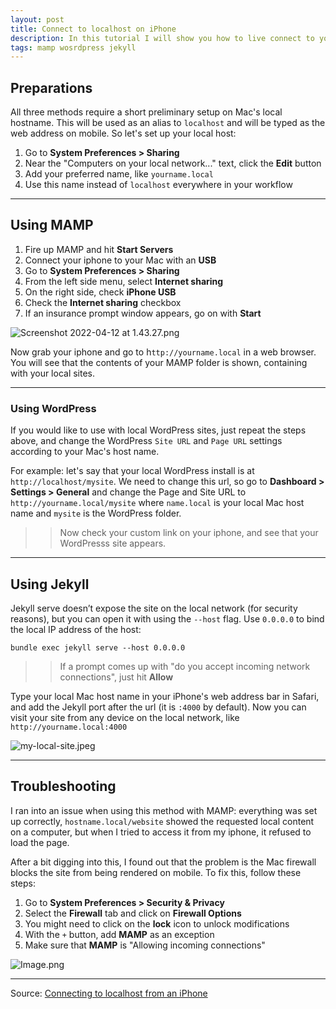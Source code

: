 ```yaml
---
layout: post
title: Connect to localhost on iPhone
description: In this tutorial I will show you how to live connect to your local site from an iphone with MAMP, WordPress and Jekyll.
tags: mamp wosrdpress jekyll
---
```


## Preparations

All three methods require a short preliminary setup on Mac's local hostname. This will be used as an alias to `localhost` and will be typed as the web address on mobile. So let's set up your local host:

1. Go to **System Preferences > Sharing**
2. Near the "Computers on your local network..." text, click the **Edit** button
3. Add your preferred name, like `yourname.local`
4. Use this name instead of `localhost` everywhere in your workflow

---

## Using MAMP

1. Fire up MAMP and hit **Start Servers**
2. Connect your iphone to your Mac with an **USB**
3. Go to **System Preferences > Sharing**
4. From the left side menu, select **Internet sharing**
5. On the right side, check **iPhone USB**
6. Check the **Internet sharing** checkbox
7. If an insurance prompt window appears, go on with **Start**

![Screenshot 2022-04-12 at 1.43.27.png](https://res.craft.do/user/full/34d81fee-a2e7-021c-d5fc-2e46d6c760cb/doc/FF2A5D4E-48D1-49F8-98DD-C2FF1A76029A/D7F41039-C764-4E11-8F41-DEFC7D6B0426_2/fi3xcHg6yBo57hZvO1IGtQbAsxGYslxVestOv9GuZFQz/Screenshot%202022-04-12%20at%201.43.27.png)

Now grab your iphone and go to h`ttp://yourname.local` in a web browser. You will see that the contents of your MAMP folder is shown, containing with your local sites.

---

### Using WordPress

If you would like to use with local WordPress sites, just repeat the steps above, and change the WordPress `Site URL` and `Page URL` settings according to your Mac's host name.

For example: let's say that your local WordPress install is at `http://localhost/mysite`. We need to change this url, so go to **Dashboard > Settings > General** and change the Page and Site URL to `http://yourname.local/mysite` where `name.local` is your local Mac host name and `mysite` is the WordPress folder.

> > Now check your custom link on your iphone, and see that your WordPresss site appears.

---

## Using Jekyll

Jekyll serve doesn’t expose the site on the local network (for security reasons), but you can open it with using the `--host` flag. Use `0.0.0.0` to bind the local IP address of the host:

```shell
bundle exec jekyll serve --host 0.0.0.0
```

> > If a prompt comes up with "do you accept incoming network connections", just hit **Allow**

Type your local Mac host name in your iPhone's web address bar in Safari, and add the Jekyll port after the url (it is `:4000` by default). Now you can visit your site from any device on the local network, like `http://yourname.local:4000`

![my-local-site.jpeg](https://res.craft.do/user/full/34d81fee-a2e7-021c-d5fc-2e46d6c760cb/doc/FF2A5D4E-48D1-49F8-98DD-C2FF1A76029A/5FBE025A-8A6E-4DFA-B294-66D65581345F_2/HIkKUy4nPXYY0yyK0dxEyQaViPPAUzmF2VBvdaLEH6gz/my-local-site.jpeg)

---

## Troubleshooting

I ran into an issue when using this method with MAMP: everything was set up correctly, `hostname.local/website` showed the requested local content on a computer, but when I tried to access it from my iphone, it refused to load the page.

After a bit digging into this, I found out that the problem is the Mac firewall blocks the site from being rendered on mobile. To fix this, follow these steps:

1. Go to **System Preferences > Security & Privacy**
2. Select the **Firewall** tab and click on **Firewall Options**
3. You might need to click on the **lock** icon to unlock modifications
4. With the `+` button, add **MAMP** as an exception
5. Make sure that **MAMP** is "Allowing incoming connections"

![Image.png](https://res.craft.do/user/full/34d81fee-a2e7-021c-d5fc-2e46d6c760cb/doc/FF2A5D4E-48D1-49F8-98DD-C2FF1A76029A/067FCE2A-A875-4001-AA4D-96CA8EBBAE72_2/0o4um1qvz2tD6l0DLMY4xQPqLfYxwNB2NMmcxhc0ykMz/Image.png)

---

Source: [Connecting to localhost from an iPhone](https://mtm.dev/iphone-localhost-mac)

